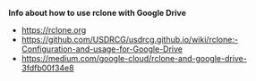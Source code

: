 **Info about how to use rclone with Google Drive**
* https://rclone.org
* https://github.com/USDRCG/usdrcg.github.io/wiki/rclone:-Configuration-and-usage-for-Google-Drive
* https://medium.com/google-cloud/rclone-and-google-drive-3fdfb00f34e8
